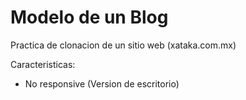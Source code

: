 # Modelo de un Blog

Practica de clonacion de un sitio web (xataka.com.mx)

Caracteristicas:
- No responsive (Version de escritorio)